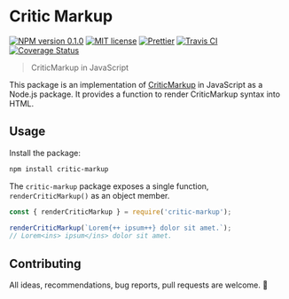 # Critic Markup

[![NPM version 0.1.0][badge-package]](https://www.npmjs.com/package/critic-markup)
[![MIT license][badge-license]](https://opensource.org/licenses/MIT)
[![Prettier][badge-prettier]](https://github.com/prettier/prettier)
[![Travis CI][badge-travis]](https://travis-ci.org/vimtaai/critic-markup)
[![Coverage Status](badge-coveralls)](https://coveralls.io/github/vimtaai/critic-markup?branch=master)

[badge-package]: https://img.shields.io/npm/v/critic-markup.svg?style=flat-square
[badge-license]: https://img.shields.io/github/license/vimtaai/critic-markup.svg?style=flat-square
[badge-prettier]: https://img.shields.io/badge/code_style-prettier-ff69b4.svg?style=flat-square
[badge-travis]: https://img.shields.io/travis/vimtaai/critic-markup.svg?style=flat-square
[badge-coveralls]: https://img.shields.io/coveralls/github/vimtaai/critic-markup.svg?style=flat-square

> CriticMarkup in JavaScript

This package is an implementation of [CriticMarkup](http://criticmarkup.com/) in JavaScript as a Node.js package. It provides a function to render CriticMarkup syntax into HTML.

## Usage

Install the package:

```bash
npm install critic-markup
```

The `critic-markup` package exposes a single function, `renderCriticMarkup()` as an object member.

```js
const { renderCriticMarkup } = require('critic-markup');

renderCriticMarkup(`Lorem{++ ipsum++} dolor sit amet.`);
// Lorem<ins> ipsum</ins> dolor sit amet.
```

## Contributing

All ideas, recommendations, bug reports, pull requests are welcome. 🙂
